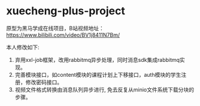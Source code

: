 # xuecheng-plus-project
原型为黑马学成在线项目，B站视频地址：https://www.bilibili.com/video/BV1j8411N7Bm/

本人修改如下: 

1. 弃用xxl-job框架，改用rabbitmq异步处理，同时消息sdk集成rabbitmq实现。
2. 完善模块接口，如content模块的课程计划上下移接口，auth模块的学生注册，修改密码接口。
3. 视频文件格式转换由消息队列异步进行, 免去反复从minio文件系统下载分块的步骤。
